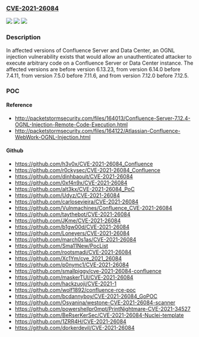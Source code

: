 ### [CVE-2021-26084](https://cve.mitre.org/cgi-bin/cvename.cgi?name=CVE-2021-26084)
![](https://img.shields.io/static/v1?label=Product&message=Confluence%20Data%20Center&color=blue)
![](https://img.shields.io/static/v1?label=Version&message=%3C%206.13.22%20&color=brighgreen)
![](https://img.shields.io/static/v1?label=Vulnerability&message=Remote%20Code%20Execution&color=brighgreen)

### Description

In affected versions of Confluence Server and Data Center, an OGNL injection vulnerability exists that would allow an unauthenticated attacker to execute arbitrary code on a Confluence Server or Data Center instance. The affected versions are before version 6.13.23, from version 6.14.0 before 7.4.11, from version 7.5.0 before 7.11.6, and from version 7.12.0 before 7.12.5.

### POC

#### Reference
- http://packetstormsecurity.com/files/164013/Confluence-Server-7.12.4-OGNL-Injection-Remote-Code-Execution.html
- http://packetstormsecurity.com/files/164122/Atlassian-Confluence-WebWork-OGNL-Injection.html

#### Github
- https://github.com/h3v0x/CVE-2021-26084_Confluence
- https://github.com/r0ckysec/CVE-2021-26084_Confluence
- https://github.com/dinhbaouit/CVE-2021-26084
- https://github.com/0xf4n9x/CVE-2021-26084
- https://github.com/alt3kx/CVE-2021-26084_PoC
- https://github.com/Udyz/CVE-2021-26084
- https://github.com/carlosevieira/CVE-2021-26084
- https://github.com/Vulnmachines/Confluence_CVE-2021-26084
- https://github.com/taythebot/CVE-2021-26084
- https://github.com/JKme/CVE-2021-26084
- https://github.com/b1gw00d/CVE-2021-26084
- https://github.com/Loneyers/CVE-2021-26084
- https://github.com/march0s1as/CVE-2021-26084
- https://github.com/Sma11New/PocList
- https://github.com/rootsmadi/CVE-2021-26084
- https://github.com/Xc1Ym/cve_2021_26084
- https://github.com/p0nymc1/CVE-2021-26084
- https://github.com/smallpiggy/cve-2021-26084-confluence
- https://github.com/maskerTUI/CVE-2021-26084
- https://github.com/hackzuoji/CVE-2021-1
- https://github.com/wolf1892/confluence-rce-poc
- https://github.com/bcdannyboy/CVE-2021-26084_GoPOC
- https://github.com/Osyanina/westone-CVE-2021-26084-scanner
- https://github.com/powershellpr0mpt/PrintNightmare-CVE-2021-34527
- https://github.com/BeRserKerSec/CVE-2021-26084-Nuclei-template
- https://github.com/1ZRR4H/CVE-2021-26084
- https://github.com/dorkerdevil/CVE-2021-26084

